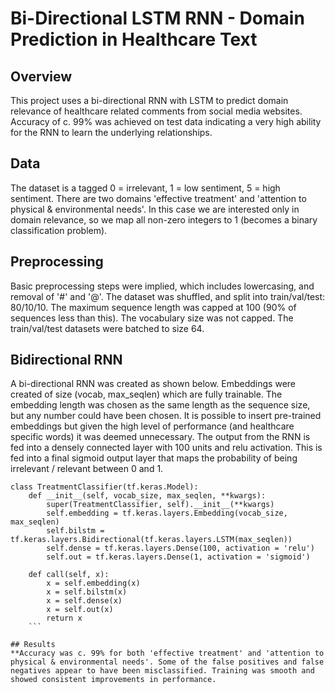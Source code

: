 # Bi-Directional LSTM RNN - Domain Prediction in Healthcare Text

## Overview
This project uses a bi-directional RNN with LSTM to predict domain relevance of healthcare related comments from social media websites. Accuracy of c. 99% was achieved on test data indicating a very high ability for the RNN to learn the underlying relationships.

## Data
The dataset is a tagged 0 = irrelevant, 1 = low sentiment, 5 = high sentiment. There are two domains 'effective treatment' and 'attention to physical & environmental needs'. In this case we are interested only in domain relevance, so we map all non-zero integers to 1 (becomes a binary classification problem).

## Preprocessing
Basic preprocessing steps were implied, which includes lowercasing, and removal of '#' and '@'. The dataset was shuffled, and split into train/val/test: 80/10/10. The maximum sequence length was capped at 100 (90% of sequences less than this). The vocabulary size was not capped. The train/val/test datasets were batched to size 64. 

## Bidirectional RNN
A bi-directional RNN was created as shown below. Embeddings were created of size (vocab, max_seqlen) which are fully trainable. The embedding length was chosen as the same length as the sequence size, but any number could have been chosen. It is possible to insert pre-trained embeddings but given the high level of performance (and healthcare specific words) it was deemed unnecessary. The output from the RNN is fed into a densely connected layer with 100 units and relu activation. This is fed into a final sigmoid output layer that maps the probability of being irrelevant / relevant between 0 and 1.
```
class TreatmentClassifier(tf.keras.Model):
    def __init__(self, vocab_size, max_seqlen, **kwargs):
        super(TreatmentClassifier, self).__init__(**kwargs)
        self.embedding = tf.keras.layers.Embedding(vocab_size, max_seqlen)
        self.bilstm = tf.keras.layers.Bidirectional(tf.keras.layers.LSTM(max_seqlen))
        self.dense = tf.keras.layers.Dense(100, activation = 'relu')
        self.out = tf.keras.layers.Dense(1, activation = 'sigmoid')

    def call(self, x):
        x = self.embedding(x)
        x = self.bilstm(x)
        x = self.dense(x)
        x = self.out(x)
        return x
    ```

## Results
**Accuracy was c. 99% for both 'effective treatment' and 'attention to physical & environmental needs'. Some of the false positives and false negatives appear to have been misclassified. Training was smooth and showed consistent improvements in performance.